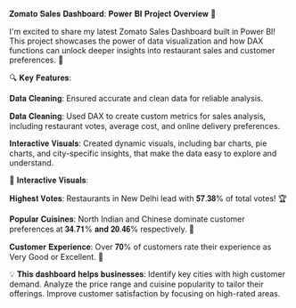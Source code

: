 𝐙𝐨𝐦𝐚𝐭𝐨 𝐒𝐚𝐥𝐞𝐬 𝐃𝐚𝐬𝐡𝐛𝐨𝐚𝐫𝐝: 𝐏𝐨𝐰𝐞𝐫 𝐁𝐈 𝐏𝐫𝐨𝐣𝐞𝐜𝐭 𝐎𝐯𝐞𝐫𝐯𝐢𝐞𝐰 🚀

I'm excited to share my latest Zomato Sales Dashboard built in Power BI! This project showcases the power of data visualization and how DAX functions can unlock deeper insights into restaurant sales and customer preferences. 🌟

🔍 𝐊𝐞𝐲 𝐅𝐞𝐚𝐭𝐮𝐫𝐞𝐬:

𝐃𝐚𝐭𝐚 𝐂𝐥𝐞𝐚𝐧𝐢𝐧𝐠: Ensured accurate and clean data for reliable analysis.

𝐃𝐚𝐭𝐚 𝐂𝐥𝐞𝐚𝐧𝐢𝐧𝐠: Used DAX to create custom metrics for sales analysis, including restaurant votes, average cost, and online delivery preferences.

𝐈𝐧𝐭𝐞𝐫𝐚𝐜𝐭𝐢𝐯𝐞 𝐕𝐢𝐬𝐮𝐚𝐥𝐬: Created dynamic visuals, including bar charts, pie charts, and city-specific insights, that make the data easy to explore and understand.

🎯 𝐈𝐧𝐭𝐞𝐫𝐚𝐜𝐭𝐢𝐯𝐞 𝐕𝐢𝐬𝐮𝐚𝐥𝐬: 

𝐇𝐢𝐠𝐡𝐞𝐬𝐭 𝐕𝐨𝐭𝐞𝐬: Restaurants in New Delhi lead with 𝟓𝟕.𝟑𝟖% of total votes! 🏆

𝐏𝐨𝐩𝐮𝐥𝐚𝐫 𝐂𝐮𝐢𝐬𝐢𝐧𝐞𝐬: North Indian and Chinese dominate customer preferences at 𝟑𝟒.𝟕𝟏% 𝐚𝐧𝐝 𝟐𝟎.𝟒𝟔% respectively. 🍲

𝐂𝐮𝐬𝐭𝐨𝐦𝐞𝐫 𝐄𝐱𝐩𝐞𝐫𝐢𝐞𝐧𝐜𝐞: Over 𝟕𝟎% of customers rate their experience as Very Good or Excellent. 👏

💡 𝐓𝐡𝐢𝐬 𝐝𝐚𝐬𝐡𝐛𝐨𝐚𝐫𝐝 𝐡𝐞𝐥𝐩𝐬 𝐛𝐮𝐬𝐢𝐧𝐞𝐬𝐬𝐞𝐬:
Identify key cities with high customer demand.
Analyze the price range and cuisine popularity to tailor their offerings.
Improve customer satisfaction by focusing on high-rated areas.
